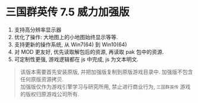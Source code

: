 # 三国群英传 7.5 威力加强版

1. 支持高分辨率显示器
1. 优化了操作: 大地图上的小地图始终显示等等.
1. 支持更新的操作系统, 从 Win7(64) 到 Win10(64)
1. 对 MOD 更友好, 优先读取解包后的资源, 再读取 pak 包中的资源.
1. 可定制性更强, 游戏逻辑都在 js 中完成, js 为文本明文.

> 该版本需要首先安装原版, 并把加强版复制到原版游戏目录中.
  加强版不包含任何原版资源拷贝.  
  加强版仅作为游戏引擎学习与研究所用, 禁止进行商业行为,
  `三国群英传` 游戏的版权归原游戏公司所有.